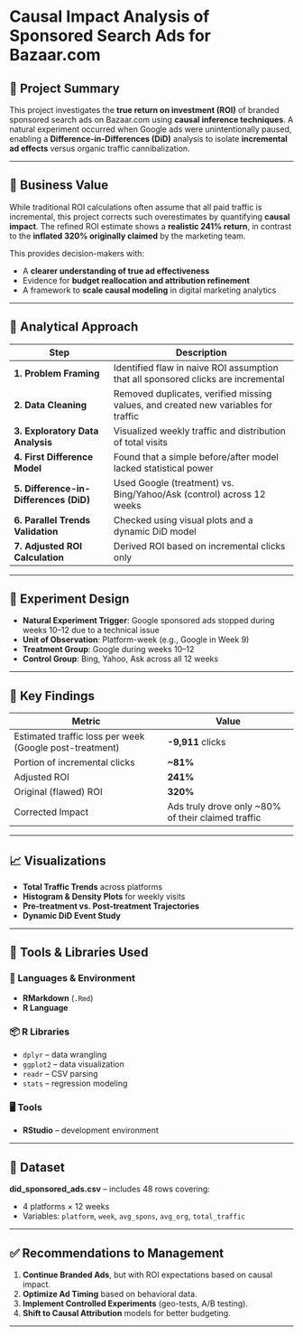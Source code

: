 
# Causal Impact Analysis of Sponsored Search Ads for Bazaar.com

## 🧠 Project Summary

This project investigates the **true return on investment (ROI)** of branded sponsored search ads on Bazaar.com using **causal inference techniques**. A natural experiment occurred when Google ads were unintentionally paused, enabling a **Difference-in-Differences (DiD)** analysis to isolate **incremental ad effects** versus organic traffic cannibalization.

---

## 💼 Business Value

While traditional ROI calculations often assume that all paid traffic is incremental, this project corrects such overestimates by quantifying **causal impact**. The refined ROI estimate shows a **realistic 241% return**, in contrast to the **inflated 320% originally claimed** by the marketing team.

This provides decision-makers with:
- A **clearer understanding of true ad effectiveness**
- Evidence for **budget reallocation and attribution refinement**
- A framework to **scale causal modeling** in digital marketing analytics

---

## 🔬 Analytical Approach

| Step | Description |
|------|-------------|
| **1. Problem Framing** | Identified flaw in naive ROI assumption that all sponsored clicks are incremental |
| **2. Data Cleaning** | Removed duplicates, verified missing values, and created new variables for traffic |
| **3. Exploratory Data Analysis** | Visualized weekly traffic and distribution of total visits |
| **4. First Difference Model** | Found that a simple before/after model lacked statistical power |
| **5. Difference-in-Differences (DiD)** | Used Google (treatment) vs. Bing/Yahoo/Ask (control) across 12 weeks |
| **6. Parallel Trends Validation** | Checked using visual plots and a dynamic DiD model |
| **7. Adjusted ROI Calculation** | Derived ROI based on incremental clicks only |

---

## 🧪 Experiment Design

- **Natural Experiment Trigger**: Google sponsored ads stopped during weeks 10–12 due to a technical issue
- **Unit of Observation**: Platform-week (e.g., Google in Week 9)
- **Treatment Group**: Google during weeks 10–12
- **Control Group**: Bing, Yahoo, Ask across all 12 weeks

---

## 🧮 Key Findings

| Metric | Value |
|--------|-------|
| Estimated traffic loss per week (Google post-treatment) | **-9,911** clicks |
| Portion of incremental clicks | **~81%** |
| Adjusted ROI | **241%** |
| Original (flawed) ROI | **320%** |
| Corrected Impact | Ads truly drove only ~80% of their claimed traffic |

---

## 📈 Visualizations

- **Total Traffic Trends** across platforms
- **Histogram & Density Plots** for weekly visits
- **Pre-treatment vs. Post-treatment Trajectories**
- **Dynamic DiD Event Study**

---

## 📌 Tools & Libraries Used

### 🔧 Languages & Environment
- **RMarkdown** (`.Rmd`)
- **R Language**

### 📦 R Libraries
- `dplyr` – data wrangling  
- `ggplot2` – data visualization  
- `readr` – CSV parsing  
- `stats` – regression modeling

### 🖥️ Tools
- **RStudio** – development environment  

---

## 📂 Dataset

**did_sponsored_ads.csv** – includes 48 rows covering:
- 4 platforms × 12 weeks
- Variables: `platform`, `week`, `avg_spons`, `avg_org`, `total_traffic`

---

## ✅ Recommendations to Management

1. **Continue Branded Ads**, but with ROI expectations based on causal impact.
2. **Optimize Ad Timing** based on behavioral data.
3. **Implement Controlled Experiments** (geo-tests, A/B testing).
4. **Shift to Causal Attribution** models for better budgeting.

---
